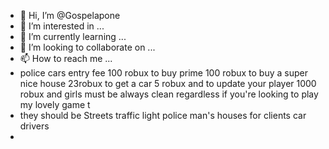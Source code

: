 - 👋 Hi, I’m @Gospelapone
- 👀 I’m interested in ...
- 🌱 I’m currently learning ...
- 💞️ I’m looking to collaborate on ...
- 📫 How to reach me ...
- police cars entry fee 100 robux to buy prime 100 robux to buy a super nice house 23robux to get a car 5 robux and to update your player 1000 robux and girls must be always clean regardless if you're looking to play my lovely game t
- they should be Streets traffic light police man's houses for clients car drivers
- 
